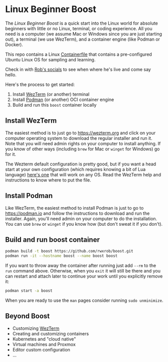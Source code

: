 # Linux Beginner Boost

The *Linux Beginner Boost* is a quick start into the Linux world for absolute beginners with little or no Linux, terminal, or coding experience. All you need is a computer (we assume Mac or Windows since you are just starting out), a terminal (we use WezTerm), and a container engine (like Podman or Docker).

This repo contains a Linux [Containerfile](Containerfile) that contains a pre-configured Ubuntu Linux OS for sampling and learning.

Check in with [Rob's socials](https://linktr.ee/rwxrob) to see when where he's live and come say hello.

Here's the process to get started:

1. Install [WezTerm](https://wezterm.org) (or another) terminal
1. Install [Podman](https://podman.io/) (or another) OCI container engine
1. Build and run this `boost` container locally

## Install WezTerm

The easiest method is to just go to <https://wezterm.org> and click on your computer operating system to download the regular installer and run it. Note that you will need admin rights on your computer to install anything. If you know of other ways (including `brew` for Mac or `winget` for Windows) go for it.

The Wezterm default configuration is pretty good, but if you want a head start at your own configuration (which requires knowing a bit of Lua language) [here's one](home/ubuntu/.wezterm.lua) that will work on any OS. Read the WezTerm help and instructions to know where to put the file.

## Install Podman

Like WezTerm, the easiest method to install Podman is just to go to <https://podman.io> and follow the instructions to download and run the installer. Again, you'll need admin on your computer to do the installation. You can use `brew` or `winget` if you know how (but don't sweat it if you don't).

## Build and run boost container

```sh
podman build -t boost https://github.com/rwxrob/boost.git
podman run -it --hostname boost --name boost boost
```

If you want to throw away the container after running just add `--rm` to the `run` command above. Otherwise, when you `exit` it will still be there and you can restart and attach later to continue your work until you explicitly remove it:

```sh
podman start -a boost
```

When you are ready to use the `man` pages consider running `sudo unminimize`.

## Beyond Boost

- Customizing [WezTerm](home/ubuntu/.wezterm.lua)
- Creating and customizing containers
- Kubernetes and "cloud native"
- Virtual machines and Proxmox
- Editor custom configuration
- ...
